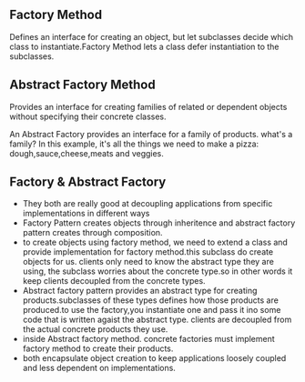 ## Factory Method
Defines an interface for creating an object, but let subclasses decide which class to instantiate.Factory Method lets a class defer instantiation to the subclasses.


## Abstract Factory Method
Provides an interface for creating families of related or dependent objects without specifying their concrete classes.

An Abstract Factory provides an interface for a family of products. what's a family? In this example, it's all the things we need to make a pizza: dough,sauce,cheese,meats and veggies.

## Factory & Abstract Factory
- They both are really good at decoupling applications from specific implementations in different ways
- Factory Pattern creates objects through inheritence and abstract factory pattern creates through composition.
- to create objects using factory method, we need to extend a class and provide implementation for factory method.this subclass do create objects for us.
  clients only need to know the abstract type they are using, the subclass worries about the concrete type.so in other words it keep clients decoupled from the concrete types.
- Abstract factory pattern provides an abstract type for creating products.subclasses of these types defines how those products are produced.to use the factory,you instantiate
  one and pass it ino some code that is written agaist the abstract type. clients are decoupled from the actual concrete products they use.
- inside Abstract factory method. concrete factories must implement factory method to create their products.
- both encapsulate object creation to keep applications loosely coupled and less dependent on implementations.




